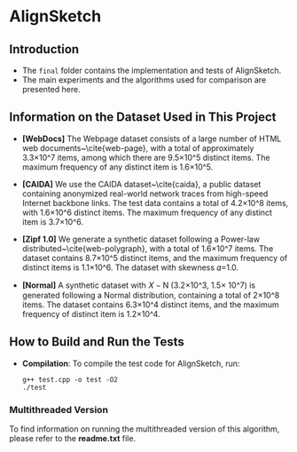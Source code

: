 # AlignSketch

## Introduction
- The `final` folder contains the implementation and tests of AlignSketch.
- The main experiments and the algorithms used for comparison are presented here.

## Information on the Dataset Used in This Project

- **[WebDocs]**
The Webpage dataset consists of a large number of HTML web documents~\cite{web-page}, with a total of approximately 3.3×10^7 items, among which there are 9.5×10^5 distinct items. The maximum frequency of any distinct item is 1.6×10^5.
    
- **[CAIDA]**
We use the CAIDA dataset~\cite{caida}, a public dataset containing anonymized real-world network traces from high-speed Internet backbone links. The test data contains a total of 4.2×10^8 items, with 1.6×10^6 distinct items. The maximum frequency of any distinct item is 3.7×10^6.

- **[Zipf 1.0]**
We generate a synthetic dataset following a Power-law distributed~\cite{web-polygraph}, with a total of 1.6×10^7 items. The dataset contains 8.7×10^5 distinct items, and the maximum frequency of distinct items is 1.1×10^6. The dataset with skewness 𝛼=1.0.

- **[Normal]**
 A synthetic dataset with 𝑋 ∼ N (3.2×10^3, 1.5× 10^7) is generated following a Normal distribution, containing a total of 2×10^8 items. The dataset contains 6.3×10^4 distinct items, and the maximum frequency of distinct item is 1.2×10^4. 


## How to Build and Run the Tests

- **Compilation**: To compile the test code for AlignSketch, run:

  ```shell
  g++ test.cpp -o test -O2
  ./test
  ```

### Multithreaded Version
To find information on running the multithreaded version of this algorithm, please refer to the **readme.txt** file.



